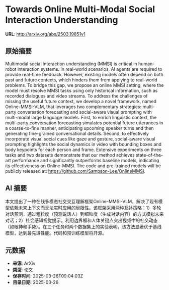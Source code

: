 # Towards Online Multi-Modal Social Interaction Understanding

**URL**: http://arxiv.org/abs/2503.19851v1

## 原始摘要

Multimodal social interaction understanding (MMSI) is critical in human-robot
interaction systems. In real-world scenarios, AI agents are required to provide
real-time feedback. However, existing models often depend on both past and
future contexts, which hinders them from applying to real-world problems. To
bridge this gap, we propose an online MMSI setting, where the model must
resolve MMSI tasks using only historical information, such as recorded
dialogues and video streams. To address the challenges of missing the useful
future context, we develop a novel framework, named Online-MMSI-VLM, that
leverages two complementary strategies: multi-party conversation forecasting
and social-aware visual prompting with multi-modal large language models.
First, to enrich linguistic context, the multi-party conversation forecasting
simulates potential future utterances in a coarse-to-fine manner, anticipating
upcoming speaker turns and then generating fine-grained conversational details.
Second, to effectively incorporate visual social cues like gaze and gesture,
social-aware visual prompting highlights the social dynamics in video with
bounding boxes and body keypoints for each person and frame. Extensive
experiments on three tasks and two datasets demonstrate that our method
achieves state-of-the-art performance and significantly outperforms baseline
models, indicating its effectiveness on Online-MMSI. The code and pre-trained
models will be publicly released at: https://github.com/Sampson-Lee/OnlineMMSI.


## AI 摘要

本文提出了一种在线多模态社交交互理解框架Online-MMSI-VLM，解决了现有模型依赖未来上下文而无法实时应用的局限性。该框架采用两种互补策略：1）多轮对话预测，通过粗粒度（预测说话人）到细粒度（生成对话内容）的方式模拟未来对话；2）社会感知视觉提示，利用边界框和人体关键点突出视频中的社交动态（如眼神和手势）。在三个任务和两个数据集上的实验表明，该方法显著优于基线模型，达到最先进性能。代码和预训练模型将开源。

## 元数据

- **来源**: ArXiv
- **类型**: 论文
- **保存时间**: 2025-03-26T09:04:03Z
- **目录日期**: 2025-03-26

